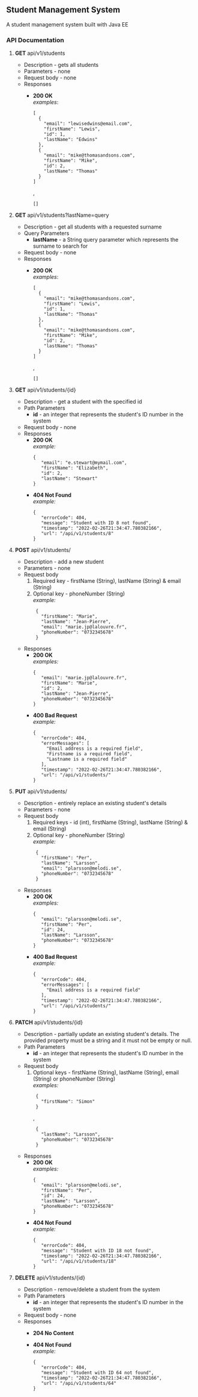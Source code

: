 ## Student Management System

A student management system built with Java EE


### API Documentation

 1. **GET** api/v1/students
    - Description - gets all students
    - Parameters - none
    - Request body - none
    - Responses
      - **200 OK**   
      _examples_:
        ```
        [
          {
            "email": "lewisedwins@email.com",
            "firstName": "Lewis",
            "id": 1,
            "lastName": "Edwins"
          },
          {
            "email": "mike@thomasandsons.com",
            "firstName": "Mike",
            "id": 2,
            "lastName": "Thomas"
          }
        ]
        ``` 
        ,
    
        ``
        []
        ``  
       
 2. **GET**  api/v1/students?lastName=query
     - Description - get all students with a requested surname 
     - Query Parameters 
        - **lastName** - a String query parameter which represents the surname to search for
     - Request body - none
     - Responses
         - **200 OK**   
           _examples_:
           ```
           [
             {
               "email": "mike@thomasandsons.com",
               "firstName": "Lewis",
               "id": 1,
               "lastName": "Thomas"
             },
             {
               "email": "mike@thomasandsons.com",
               "firstName": "Mike",
               "id": 2,
               "lastName": "Thomas"
             }
           ]
           ``` 
           ,

           ``
           []
           ``
       
 3. **GET**  api/v1/students/{id}
     - Description - get a student with the specified id
     - Path Parameters
         - **id** - an integer that represents the student's ID number in the system
     - Request body - none
     - Responses
         - **200 OK**   
           _example:_
           ```
           {
              "email": "e.stewart@mymail.com",
              "firstName": "Elizabeth",
              "id": 2,
              "lastName": "Stewart"
           }
           ``` 
         - **404 Not Found**   
           _example:_
           ```
           {
              "errorCode": 404,
              "message": "Student with ID 8 not found",
              "timestamp": "2022-02-26T21:34:47.780382166",
              "url": "/api/v1/students/8"
           }
           ```
           
 4. **POST**  api/v1/students/
     - Description - add a new student
     - Parameters - none
     - Request body
       1. Required key - firstName (String), lastName (String) & email (String)
       2. Optional key - phoneNumber (String)    
          _example:_
          ``` 
           {
             "firstName": "Marie",
             "lastName": "Jean-Pierre",
             "email": "marie.jp@lalouvre.fr",
             "phoneNumber": "0732345678"
           }
          ````
     - Responses
         - **200 OK**   
           _examples:_
           ```
           {
              "email": "marie.jp@lalouvre.fr",
              "firstName": "Marie",
              "id": 2,
              "lastName": "Jean-Pierre",
              "phoneNumber": "0732345678"
           }
           ``` 
         - **400 Bad Request**    
           _example:_
           ```
           {
              "errorCode": 404,
              "errorMessages": [
                "Email address is a required field",
                "Firstname is a required field",
                "Lastname is a required field"
              ],
              "timestamp": "2022-02-26T21:34:47.780382166",
              "url": "/api/v1/students/"
           }
           ```

 5. **PUT**  api/v1/students/
     - Description - entirely replace an existing student's details
     - Parameters - none
     - Request body
         1. Required keys - id (int), firstName (String), lastName (String) & email (String)
         2. Optional key - phoneNumber (String)   
            _example:_
            ``` 
             {
               "firstName": "Per",
               "lastName": "Larsson",
               "email": "plarsson@melodi.se",
               "phoneNumber": "0732345678"
             }
            ````
     - Responses
         - **200 OK**   
           _examples:_
           ```
           {
              "email": "plarsson@melodi.se",
              "firstName": "Per",
              "id": 24,
              "lastName": "Larsson",
              "phoneNumber": "0732345678"
           }
           ``` 
         - **400 Bad Request**   
           _example:_
           ```
           {
              "errorCode": 404,
              "errorMessages": [
                "Email address is a required field"
              ],
              "timestamp": "2022-02-26T21:34:47.780382166",
              "url": "/api/v1/students/"
           }
           ```           
       
 6. **PATCH**  api/v1/students/{id}
     - Description - partially update an existing student's details. The provided property must be a string and it 
       must not be empty or null.
     - Path Parameters
         - **id** - an integer that represents the student's ID number in the system
     - Request body
         1. Optional keys - firstName (String), lastName (String), email (String) or phoneNumber (String)   
            _examples:_
            ``` 
             {
               "firstName": "Simon"
             }
            ```
            ,
            ``` 
             {
               "lastName": "Larsson",
               "phoneNumber": "0732345678"
             }
            ```
     - Responses
         - **200 OK**   
           _examples:_
           ```
           {
              "email": "plarsson@melodi.se",
              "firstName": "Per",
              "id": 24,
              "lastName": "Larsson",
              "phoneNumber": "0732345678"
           }
           ``` 
         - **404 Not Found**   
           _example:_
           ```
           {
              "errorCode": 404,
              "message": "Student with ID 18 not found",
              "timestamp": "2022-02-26T21:34:47.780382166",
              "url": "/api/v1/students/18"
           }
           ```        
       
 7. **DELETE**  api/v1/students/{id}
     - Description - remove/delete a student from the system
     - Path Parameters
         - **id** - an integer that represents the student's ID number in the system
     - Request body - none
     - Responses
         - **204 No Content**    
           
         - **404 Not Found**   
           _example:_
           ```
           {
              "errorCode": 404,
              "message": "Student with ID 64 not found",
              "timestamp": "2022-02-26T21:34:47.780382166",
              "url": "/api/v1/students/64"
           }
           ```    





